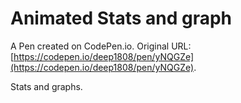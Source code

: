 # Animated Stats and graph

A Pen created on CodePen.io. Original URL: [https://codepen.io/deep1808/pen/yNQGZe](https://codepen.io/deep1808/pen/yNQGZe).

Stats and graphs.